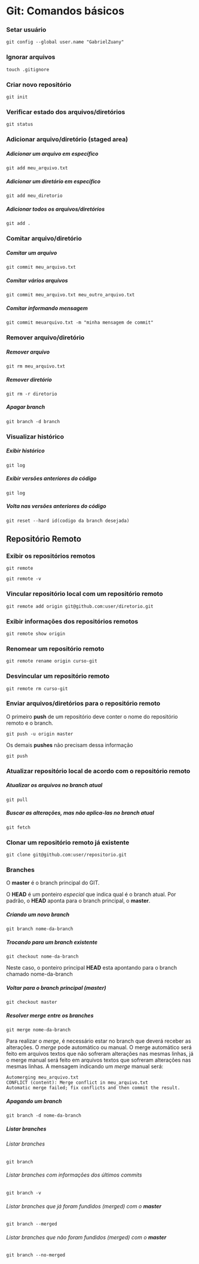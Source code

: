 # Git: Comandos básicos

### Setar usuário
	git config --global user.name "GabrielZuany"
  
### Ignorar arquivos

	touch .gitignore
  
### Criar novo repositório

	git init
  
### Verificar estado dos arquivos/diretórios

	git status

### Adicionar arquivo/diretório (staged area)

##### Adicionar um arquivo em específico

	git add meu_arquivo.txt

##### Adicionar um diretório em específico

	git add meu_diretorio

##### Adicionar todos os arquivos/diretórios
	
	git add .
### Comitar arquivo/diretório

##### Comitar um arquivo
	
	git commit meu_arquivo.txt

##### Comitar vários arquivos

	git commit meu_arquivo.txt meu_outro_arquivo.txt
	
##### Comitar informando mensagem

	git commit meuarquivo.txt -m "minha mensagem de commit"

### Remover arquivo/diretório

##### Remover arquivo

	git rm meu_arquivo.txt

##### Remover diretório

	git rm -r diretorio
  
 ##### Apagar branch

	git branch -d branch 
  
 ### Visualizar histórico

##### Exibir histórico
	
	git log
  
  ##### Exibir versões anteriores do código
	
	git log
  
  ##### Volta nas versões anteriores do código
	
	git reset --hard id(codigo da branch desejada)
  
  ## Repositório Remoto

### Exibir os repositórios remotos

	git remote
	
	git remote -v

### Vincular repositório local com um repositório remoto

	git remote add origin git@github.com:user/diretorio.git
	
### Exibir informações dos repositórios remotos

	git remote show origin
	
### Renomear um repositório remoto 

	git remote rename origin curso-git
	
### Desvincular um repositório remoto
	
	git remote rm curso-git

### Enviar arquivos/diretórios para o repositório remoto

O primeiro **push** de um repositório deve conter o nome do repositório remoto e o branch.

	git push -u origin master
	
Os demais **pushes** não precisam dessa informação

	git push
	

### Atualizar repositório local de acordo com o repositório remoto

##### Atualizar os arquivos no branch atual

	git pull
	
##### Buscar as alterações, mas não aplica-las no branch atual

	git fetch
	
### Clonar um repositório remoto já existente

	git clone git@github.com:user/repositorio.git
### Branches

O **master** é o branch principal do GIT.

O **HEAD** é um ponteiro *especial* que indica qual é o branch atual. Por padrão, o **HEAD** aponta para o branch principal, o **master**.

##### Criando um novo branch

	git branch nome-da-branch
	
##### Trocando para um branch existente

	git checkout nome-da-branch
	
Neste caso, o ponteiro principal **HEAD** esta apontando para o branch chamado nome-da-branch
	
##### Voltar para o branch principal (master)

	git checkout master
	
##### Resolver merge entre os branches

	git merge nome-da-branch
	
Para realizar o *merge*, é necessário estar no branch que deverá receber as alterações.
O *merge* pode automático ou manual.
O merge automático será feito em arquivos textos que não sofreram alterações nas mesmas linhas, já o merge manual será feito em arquivos textos que sofreram alterações nas mesmas linhas.
A mensagem indicando um *merge* manual será:

	Automerging meu_arquivo.txt
	CONFLICT (content): Merge conflict in meu_arquivo.txt
	Automatic merge failed; fix conflicts and then commit the result.
  
  ##### Apagando um branch

	git branch -d nome-da-branch

##### Listar branches 

###### Listar branches

	git branch

###### Listar branches com informações dos últimos commits

	git branch -v

###### Listar branches que já foram fundidos (merged) com o **master**

	git branch --merged

###### Listar branches que não foram fundidos (merged) com o **master**

	git branch --no-merged
